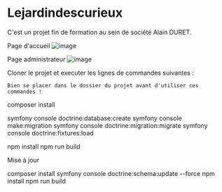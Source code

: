 ﻿# Lejardindescurieux

C'est un projet fin de formation au sein de société Alain DURET.

Page d'accueil
![image](https://user-images.githubusercontent.com/101636695/183625996-03e4af22-0b24-41d9-ac65-20b9cb9c0ca3.png)

Page administrateur
![image](https://user-images.githubusercontent.com/101636695/183626251-16478e1b-6845-49e2-9666-11d09d3b9d1a.png)

Cloner le projet et executer les lignes de commandes suivantes :

    Bien se placer dans le dossier du projet avant d'utiliser ces commandes !

composer install

symfony console doctrine:database:create
symfony console make:migration
symfony console doctrine:migration:migrate
symfony console doctrine:fixtures:load

npm install
npm run build

Mise à jour

composer install
symfony console doctrine:schema:update --force
npm install
npm run build
